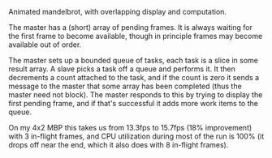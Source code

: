 Animated mandelbrot, with overlapping display and computation.

The master has a (short) array of pending frames.  It is always
waiting for the first frame to become available, though in principle
frames may become available out of order.

The master sets up a bounded queue of tasks, each task is a slice in
some result array.  A slave picks a task off a queue and performs it.
It then decrements a count attached to the task, and if the count is
zero it sends a message to the master that some array has been
completed (thus the master need not block).  The master responds to
this by trying to display the first pending frame, and if that's
successful it adds more work items to the queue.

On my 4x2 MBP this takes us from 13.3fps to 15.7fps (18% improvement)
with 3 in-flight frames, and CPU utilization during most of the run is
100% (it drops off near the end, which it also does with 8 in-flight
frames).
